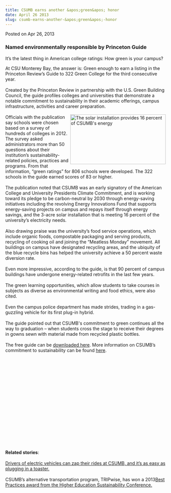```yaml
---
title: CSUMB earns another &apos;green&apos; honor
date: April 26 2013
slug: csumb-earns-another-&apos;green&apos;-honor
---
```





<span class="date">Posted on Apr 26, 2013    </span>
<h3>Named environmentally responsible by Princeton Guide</h3>
<p>It&#x2019;s the latest thing in American college ratings: How green is
your campus?</p>
<p>At CSU Monterey Bay, the answer is: Green enough to earn a
listing in the Princeton Review&#x2019;s Guide to 322 Green College for
the third consecutive year.<br>
&#x2028;<br>
Created by the Princeton Review in partnership with the U.S. Green
Building Council, the guide profiles colleges and universities that
demonstrate a notable commitment to sustainability in their
academic offerings, campus infrastructure, activities and career
preparation.<br>
<br>
<img alt="The solar installation provides 16 percent of CSUMB&apos;s energy" src="http://news.csumb.edu/sites/default/files/65/attachments/news/images/solar_sm_1_0.jpg" style="float:right; width:300px; height:156px">Officials with the
publication say schools were chosen based on a survey of hundreds
of colleges in 2012. The survey asked administrators more than 50
questions about their institution&#x2019;s sustainability-related
policies, practices and programs. From that information, &#x201C;green
ratings&#x201D; for 806 schools were developed. The 322 schools in the
guide earned scores of 83 or higher.<br>
<br>
The publication noted that CSUMB was an early signatory of the
American College and University Presidents Climate Commitment, and
is working toward its pledge to be carbon-neutral by 2030 through
energy-saving initiatives including the revolving Energy
Innovations Fund that supports energy-saving projects on campus and
repays itself through energy savings, and the 3-acre solar
installation that is meeting 16 percent of the university&#x2019;s
electricity needs.<br>
<br>
Also drawing praise was the university&#x2019;s food service operations,
which include organic foods, compostable packaging and serving
products, recycling of cooking oil and joining the &#x201C;Meatless
Monday&#x201D; movement. All buildings on campus have designated recycling
areas, and the ubiquity of the blue recycle bins has helped the
university achieve a 50 percent waste diversion rate.<br>
<br>
Even more impressive, according to the guide, is that 90 percent of
campus buildings have undergone energy-related retrofits in the
last few years.<br>
<br>
The green learning opportunities, which allow students to take
courses in subjects as diverse as environmental writing and food
ethics, were also cited.<br>
<br>
Even the campus police department has made strides, trading in a
gas-guzzling vehicle for its first plug-in hybrid.<br>
<br>
The guide pointed out that CSUMB&apos;s commitment to green continues
all the way to graduation &#x2013; when students cross the stage to
receive their degrees in gowns sewn with material made from
recycled plastic bottles.<br>
<br>
The free guide can be <a href="http://www.princetonreview.com/greenguide" rel="nofollow">downloaded here</a>. More information on CSUMB&#x2019;s
commitment to sustainability can be found <a href="http://csumb.edu/sustainability" rel="nofollow">here</a>.</br></br></br></br></br></br></br></br></br></br></br></br></br></br></img></br></br></br></br></p>
<p><strong>Related stories</strong>:<br>
<br>
<a href="../15/charge-your-ride.html" rel="nofollow">Drivers of
electric vehicles can zap their rides at CSUMB, and it&#x2019;s as easy as
plugging in a toaster.</a><br>
<br>
CSUMB&#x2019;s alternative transportation program, TRIPwise, has won a
2013<a href="../26/campus-sustainability-efforts-score-again.html" rel="nofollow">Best Practices award from the Higher Education
Sustainability Conference.</a></br></br></br></br></p>





